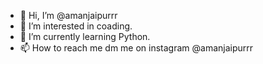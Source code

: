 - 👋 Hi, I’m @amanjaipurrr
- 👀 I’m interested in coading.
- 🌱 I’m currently learning Python.
- 📫 How to reach me dm me on instagram @amanjaipurrr

<!---
amanjaipurrr/amanjaipurrr is a ✨ special ✨ repository because its `README.md` (this file) appears on your GitHub profile.
You can click the Preview link to take a look at your changes.
--->
